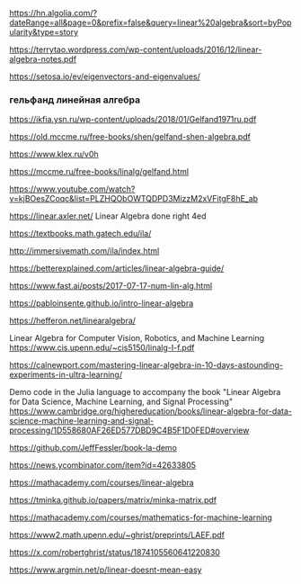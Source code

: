 https://hn.algolia.com/?dateRange=all&page=0&prefix=false&query=linear%20algebra&sort=byPopularity&type=story


https://terrytao.wordpress.com/wp-content/uploads/2016/12/linear-algebra-notes.pdf

https://setosa.io/ev/eigenvectors-and-eigenvalues/


### гельфанд линейная алгебра  
https://ikfia.ysn.ru/wp-content/uploads/2018/01/Gelfand1971ru.pdf

https://old.mccme.ru/free-books/shen/gelfand-shen-algebra.pdf

https://www.klex.ru/v0h

https://mccme.ru/free-books/linalg/gelfand.html


https://www.youtube.com/watch?v=kjBOesZCoqc&list=PLZHQObOWTQDPD3MizzM2xVFitgF8hE_ab

https://linear.axler.net/ Linear Algebra done right 4ed  

https://textbooks.math.gatech.edu/ila/

http://immersivemath.com/ila/index.html

https://betterexplained.com/articles/linear-algebra-guide/

https://www.fast.ai/posts/2017-07-17-num-lin-alg.html  

https://pabloinsente.github.io/intro-linear-algebra

https://hefferon.net/linearalgebra/

Linear Algebra for Computer Vision, Robotics, and Machine Learning  
https://www.cis.upenn.edu/~cis5150/linalg-I-f.pdf

https://calnewport.com/mastering-linear-algebra-in-10-days-astounding-experiments-in-ultra-learning/

Demo code in the Julia language to accompany the book "Linear Algebra for Data Science, Machine Learning, and Signal Processing" 
https://www.cambridge.org/highereducation/books/linear-algebra-for-data-science-machine-learning-and-signal-processing/1D558680AF26ED577DBD9C4B5F1D0FED#overview

https://github.com/JeffFessler/book-la-demo

https://news.ycombinator.com/item?id=42633805

https://mathacademy.com/courses/linear-algebra

https://tminka.github.io/papers/matrix/minka-matrix.pdf

https://mathacademy.com/courses/mathematics-for-machine-learning

 https://www2.math.upenn.edu/~ghrist/preprints/LAEF.pdf

https://x.com/robertghrist/status/1874105560641220830

https://www.argmin.net/p/linear-doesnt-mean-easy
